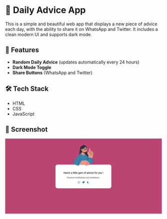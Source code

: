 

# 🌟 Daily Advice App

This is a simple and beautiful web app that displays a new piece of advice each day, with the ability to share it on WhatsApp and Twitter. It includes a clean modern UI and supports dark mode.

## 🚀 Features

-  **Random Daily Advice** (updates automatically every 24 hours)
-  **Dark Mode Toggle**
-  **Share Buttons** (WhatsApp and Twitter)

## 🛠️ Tech Stack

- HTML
- CSS 
- JavaScript

## 📸 Screenshot

![alt text](image.png)



